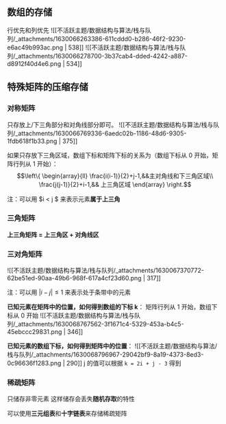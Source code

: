
## 数组的存储
行优先和列优先
![[不活跃主题/数据结构与算法/栈与队列/_attachments/1630066263386-611cddd0-b286-46f2-9230-e6ac49b993ac.png | 538]]
![[不活跃主题/数据结构与算法/栈与队列/_attachments/1630066278700-3b37cab4-dded-4242-a887-d8912f40d4e6.png | 534]]


## 特殊矩阵的压缩存储

### 对称矩阵
只存放上/下三角部分和对角线部分即可。
![[不活跃主题/数据结构与算法/栈与队列/_attachments/1630066769336-6aedc02b-1186-48d6-9305-1fdb618f1b33.png | 375]]

如果只存放下三角区域，数组下标和矩阵下标的关系为（数组下标从 0 开始，矩阵行列从 1 开始）：
$$\left\{
\begin{array}{ll}
\frac{i(i-1)}{2}+j-1,&&主对角线和下三角区域\\
\frac{j(j-1)}{2}+i-1,&& 上三角区域
\end{array}
\right.$$

注：可以用 $i < j $  来表示元素**属于上三角**


### 三角矩阵
**上三角矩阵 = 上三角区 + 对角线区**


### 三对角矩阵
![[不活跃主题/数据结构与算法/栈与队列/_attachments/1630067370772-62be51ed-90aa-49b6-968f-617a4cf23d60.png | 317]]

注：可以用 $|i - j| \le 1$  来表示处于条带中的元素

**已知元素在矩阵中的位置，如何得到数组的下标 k**：
矩阵行列从 1 开始，数组下标从 0 开始
![[不活跃主题/数据结构与算法/栈与队列/_attachments/1630068767562-3f1671c4-5329-453a-b4c5-45ebccc29831.png | 346]]

**已知元素的数组下标，如何得到矩阵中的位置**：
![[不活跃主题/数据结构与算法/栈与队列/_attachments/1630068796967-29042bf9-8a19-4373-8ed3-0c96636f1283.png | 290]]
j 的值可以根据 `k = 2i + j - 3` 得到


### 稀疏矩阵
只储存非零元素
这样储存会丢失**随机存取**的特性

可以使用**三元组表**和**十字链表**来存储稀疏矩阵 








